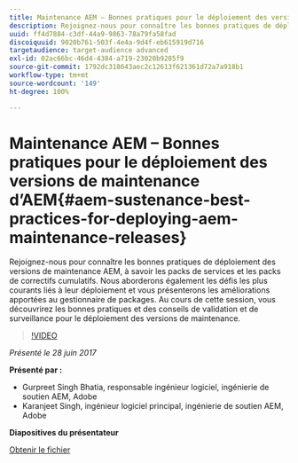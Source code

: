 ```yaml
---
title: Maintenance AEM – Bonnes pratiques pour le déploiement des versions de maintenance d’AEM
description: Rejoignez-nous pour connaître les bonnes pratiques de déploiement des versions de maintenance AEM, à savoir les packs de services et les packs de correctifs cumulatifs. Nous aborderons également les défis les plus courants liés à leur déploiement et vous présenterons les améliorations apportées au gestionnaire de packages. Au cours de cette session, vous découvrirez les bonnes pratiques et des conseils de validation et de surveillance pour le déploiement des versions de maintenance.
uuid: ff4d7884-c3df-44a9-9863-78a79fa58fad
discoiquuid: 9020b761-503f-4e4a-9d4f-eb615919d716
targetaudience: target-audience advanced
exl-id: 02ac66bc-46d4-4384-a719-23020b9285f9
source-git-commit: 1792dc318643aec2c12613f621361d72a7a918b1
workflow-type: tm+mt
source-wordcount: '149'
ht-degree: 100%

---
```


# Maintenance AEM – Bonnes pratiques pour le déploiement des versions de maintenance d’AEM{#aem-sustenance-best-practices-for-deploying-aem-maintenance-releases}

Rejoignez-nous pour connaître les bonnes pratiques de déploiement des versions de maintenance AEM, à savoir les packs de services et les packs de correctifs cumulatifs. Nous aborderons également les défis les plus courants liés à leur déploiement et vous présenterons les améliorations apportées au gestionnaire de packages. Au cours de cette session, vous découvrirez les bonnes pratiques et des conseils de validation et de surveillance pour le déploiement des versions de maintenance.

>[!VIDEO](https://video.tv.adobe.com/v/18982/?quality=9)

*Présenté le 28 juin 2017*

**Présenté par :**

* Gurpreet Singh Bhatia, responsable ingénieur logiciel, ingénierie de soutien AEM, Adobe
* Karanjeet Singh, ingénieur logiciel principal, ingénierie de soutien AEM, Adobe

**Diapositives du présentateur**

[Obtenir le fichier](assets/aem-sustenance-best-practices-gems.pdf)
<!--
[Get back to the Overview](https://helpx.adobe.com/experience-manager/kt/eseminars/gems/aem-index.html)
-->
